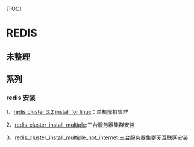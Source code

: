 [TOC]





# REDIS



## 未整理



## 系列



### redis 安装



1、[redis cluster 3.2 install for linux](../20180917/redis_cluster_install.md)：单机模拟集群

2、[redis_cluster_install_multiple](../20180928/redis_cluster_install_multiple.md):三台服务器集群安装

3、[redis_cluster_install_multiple_not_internet](../20181001/redis_cluster_install_multiple_not_internet.md):三台服务器集群无互联网安装

